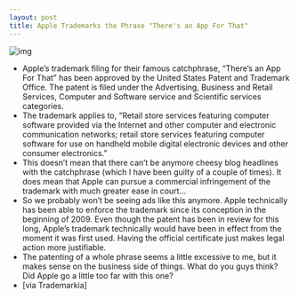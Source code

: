 ```yaml
---
layout: post
title: Apple Trademarks the Phrase "There's an App For That"
---
```

![img](http://media.idownloadblog.com/wp-content/uploads/2010/10/TheresAnAppForThatHeader-e1286898804628.jpeg)
* Apple’s trademark filing for their famous catchphrase, “There’s an App For That” has been approved by the United States Patent and Trademark Office. The patent is filed under the Advertising, Business and Retail Services, Computer and Software service and Scientific services categories.
* The trademark applies to, “Retail store services featuring computer software provided via the Internet and other computer and electronic communication networks; retail store services featuring computer software for use on handheld mobile digital electronic devices and other consumer electronics.”
* This doesn’t mean that there can’t be anymore cheesy blog headlines with the catchphrase (which I have been guilty of a couple of times). It does mean that Apple can pursue a commercial infringement of the trademark with much greater ease in court… 
* So we probably won’t be seeing ads like this anymore. Apple technically has been able to enforce the trademark since its conception in the beginning of 2009. Even though the patent has been in review for this long, Apple’s trademark technically would have been in effect from the moment it was first used. Having the official certificate just makes legal action more justifiable.
* The patenting of a whole phrase seems a little excessive to me, but it makes sense on the business side of things. What do you guys think? Did Apple go a little too far with this one?
* [via Trademarkia]


